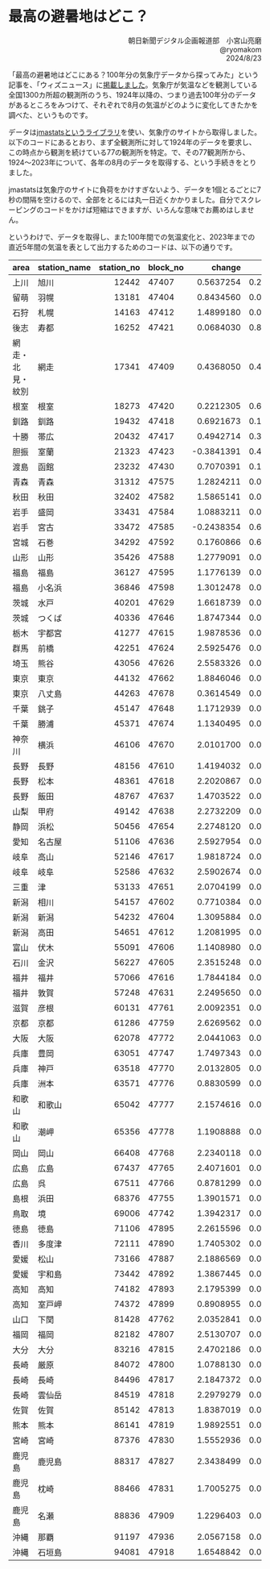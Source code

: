 # 最高の避暑地はどこ？

<div align="right">
朝日新聞デジタル企画報道部　小宮山亮磨  <br>
@ryomakom  <br>
2024/8/23  </div>



「最高の避暑地はどこにある？100年分の気象庁データから探ってみた」という記事を、「ウィズニュース」に[掲載しました](https://)。気象庁が気温などを観測している全国1300カ所超の観測所のうち、1924年以降の、つまり過去100年分のデータがあるところをみつけて、それぞれで8月の気温がどのように変化してきたかを調べた、というものです。

データは[jmastatsというライブラリ](https://uribo.quarto.pub/jmastats_heatmap/)を使い、気象庁のサイトから取得しました。以下のコードにあるとおり、まず全観測所に対して1924年のデータを要求し、この時点から観測を続けている77の観測所を特定。で、その77観測所から、1924～2023年について、各年の8月のデータを取得する、という手続きをとりました。

jmastatsは気象庁のサイトに負荷をかけすぎないよう、データを1個とるごとに7秒の間隔を空けるので、全部をとるには丸一日近くかかりました。自分でスクレーピングのコードをかけば短縮はできますが、いろんな意味でお薦めはしません。

というわけで、データを取得し、また100年間での気温変化と、2023年までの直近5年間の気温を表として出力するためのコードは、以下の通りです。


<table>
 <thead>
  <tr>
   <th style="text-align:left;"> area </th>
   <th style="text-align:left;"> station_name </th>
   <th style="text-align:right;"> station_no </th>
   <th style="text-align:left;"> block_no </th>
   <th style="text-align:right;"> change </th>
   <th style="text-align:right;"> p.value </th>
   <th style="text-align:right;"> latest_average </th>
  </tr>
 </thead>
<tbody>
  <tr>
   <td style="text-align:left;"> 上川 </td>
   <td style="text-align:left;"> 旭川 </td>
   <td style="text-align:right;"> 12442 </td>
   <td style="text-align:left;"> 47407 </td>
   <td style="text-align:right;"> 0.5637254 </td>
   <td style="text-align:right;"> 0.2756023 </td>
   <td style="text-align:right;"> 22.16774 </td>
  </tr>
  <tr>
   <td style="text-align:left;"> 留萌 </td>
   <td style="text-align:left;"> 羽幌 </td>
   <td style="text-align:right;"> 13181 </td>
   <td style="text-align:left;"> 47404 </td>
   <td style="text-align:right;"> 0.8434560 </td>
   <td style="text-align:right;"> 0.0853716 </td>
   <td style="text-align:right;"> 21.94323 </td>
  </tr>
  <tr>
   <td style="text-align:left;"> 石狩 </td>
   <td style="text-align:left;"> 札幌 </td>
   <td style="text-align:right;"> 14163 </td>
   <td style="text-align:left;"> 47412 </td>
   <td style="text-align:right;"> 1.4899180 </td>
   <td style="text-align:right;"> 0.0034970 </td>
   <td style="text-align:right;"> 23.63032 </td>
  </tr>
  <tr>
   <td style="text-align:left;"> 後志 </td>
   <td style="text-align:left;"> 寿都 </td>
   <td style="text-align:right;"> 16252 </td>
   <td style="text-align:left;"> 47421 </td>
   <td style="text-align:right;"> 0.0684030 </td>
   <td style="text-align:right;"> 0.8844625 </td>
   <td style="text-align:right;"> 22.28323 </td>
  </tr>
  <tr>
   <td style="text-align:left;"> 網走・北見・紋別 </td>
   <td style="text-align:left;"> 網走 </td>
   <td style="text-align:right;"> 17341 </td>
   <td style="text-align:left;"> 47409 </td>
   <td style="text-align:right;"> 0.4368050 </td>
   <td style="text-align:right;"> 0.4746105 </td>
   <td style="text-align:right;"> 20.50516 </td>
  </tr>
  <tr>
   <td style="text-align:left;"> 根室 </td>
   <td style="text-align:left;"> 根室 </td>
   <td style="text-align:right;"> 18273 </td>
   <td style="text-align:left;"> 47420 </td>
   <td style="text-align:right;"> 0.2212305 </td>
   <td style="text-align:right;"> 0.6871794 </td>
   <td style="text-align:right;"> 18.56387 </td>
  </tr>
  <tr>
   <td style="text-align:left;"> 釧路 </td>
   <td style="text-align:left;"> 釧路 </td>
   <td style="text-align:right;"> 19432 </td>
   <td style="text-align:left;"> 47418 </td>
   <td style="text-align:right;"> 0.6921673 </td>
   <td style="text-align:right;"> 0.1581773 </td>
   <td style="text-align:right;"> 19.54323 </td>
  </tr>
  <tr>
   <td style="text-align:left;"> 十勝 </td>
   <td style="text-align:left;"> 帯広 </td>
   <td style="text-align:right;"> 20432 </td>
   <td style="text-align:left;"> 47417 </td>
   <td style="text-align:right;"> 0.4942714 </td>
   <td style="text-align:right;"> 0.3481288 </td>
   <td style="text-align:right;"> 21.33226 </td>
  </tr>
  <tr>
   <td style="text-align:left;"> 胆振 </td>
   <td style="text-align:left;"> 室蘭 </td>
   <td style="text-align:right;"> 21323 </td>
   <td style="text-align:left;"> 47423 </td>
   <td style="text-align:right;"> -0.3841391 </td>
   <td style="text-align:right;"> 0.4237865 </td>
   <td style="text-align:right;"> 21.83290 </td>
  </tr>
  <tr>
   <td style="text-align:left;"> 渡島 </td>
   <td style="text-align:left;"> 函館 </td>
   <td style="text-align:right;"> 23232 </td>
   <td style="text-align:left;"> 47430 </td>
   <td style="text-align:right;"> 0.7070391 </td>
   <td style="text-align:right;"> 0.1478292 </td>
   <td style="text-align:right;"> 23.40710 </td>
  </tr>
  <tr>
   <td style="text-align:left;"> 青森 </td>
   <td style="text-align:left;"> 青森 </td>
   <td style="text-align:right;"> 31312 </td>
   <td style="text-align:left;"> 47575 </td>
   <td style="text-align:right;"> 1.2824211 </td>
   <td style="text-align:right;"> 0.0094141 </td>
   <td style="text-align:right;"> 25.03032 </td>
  </tr>
  <tr>
   <td style="text-align:left;"> 秋田 </td>
   <td style="text-align:left;"> 秋田 </td>
   <td style="text-align:right;"> 32402 </td>
   <td style="text-align:left;"> 47582 </td>
   <td style="text-align:right;"> 1.5865141 </td>
   <td style="text-align:right;"> 0.0005063 </td>
   <td style="text-align:right;"> 26.64194 </td>
  </tr>
  <tr>
   <td style="text-align:left;"> 岩手 </td>
   <td style="text-align:left;"> 盛岡 </td>
   <td style="text-align:right;"> 33431 </td>
   <td style="text-align:left;"> 47584 </td>
   <td style="text-align:right;"> 1.0883211 </td>
   <td style="text-align:right;"> 0.0208526 </td>
   <td style="text-align:right;"> 25.13935 </td>
  </tr>
  <tr>
   <td style="text-align:left;"> 岩手 </td>
   <td style="text-align:left;"> 宮古 </td>
   <td style="text-align:right;"> 33472 </td>
   <td style="text-align:left;"> 47585 </td>
   <td style="text-align:right;"> -0.2438354 </td>
   <td style="text-align:right;"> 0.6340998 </td>
   <td style="text-align:right;"> 23.89806 </td>
  </tr>
  <tr>
   <td style="text-align:left;"> 宮城 </td>
   <td style="text-align:left;"> 石巻 </td>
   <td style="text-align:right;"> 34292 </td>
   <td style="text-align:left;"> 47592 </td>
   <td style="text-align:right;"> 0.1760866 </td>
   <td style="text-align:right;"> 0.6896097 </td>
   <td style="text-align:right;"> 25.24323 </td>
  </tr>
  <tr>
   <td style="text-align:left;"> 山形 </td>
   <td style="text-align:left;"> 山形 </td>
   <td style="text-align:right;"> 35426 </td>
   <td style="text-align:left;"> 47588 </td>
   <td style="text-align:right;"> 1.2779091 </td>
   <td style="text-align:right;"> 0.0038522 </td>
   <td style="text-align:right;"> 26.63935 </td>
  </tr>
  <tr>
   <td style="text-align:left;"> 福島 </td>
   <td style="text-align:left;"> 福島 </td>
   <td style="text-align:right;"> 36127 </td>
   <td style="text-align:left;"> 47595 </td>
   <td style="text-align:right;"> 1.1776139 </td>
   <td style="text-align:right;"> 0.0138159 </td>
   <td style="text-align:right;"> 27.04839 </td>
  </tr>
  <tr>
   <td style="text-align:left;"> 福島 </td>
   <td style="text-align:left;"> 小名浜 </td>
   <td style="text-align:right;"> 36846 </td>
   <td style="text-align:left;"> 47598 </td>
   <td style="text-align:right;"> 1.3012478 </td>
   <td style="text-align:right;"> 0.0003748 </td>
   <td style="text-align:right;"> 25.91226 </td>
  </tr>
  <tr>
   <td style="text-align:left;"> 茨城 </td>
   <td style="text-align:left;"> 水戸 </td>
   <td style="text-align:right;"> 40201 </td>
   <td style="text-align:left;"> 47629 </td>
   <td style="text-align:right;"> 1.6618739 </td>
   <td style="text-align:right;"> 0.0000495 </td>
   <td style="text-align:right;"> 27.20258 </td>
  </tr>
  <tr>
   <td style="text-align:left;"> 茨城 </td>
   <td style="text-align:left;"> つくば </td>
   <td style="text-align:right;"> 40336 </td>
   <td style="text-align:left;"> 47646 </td>
   <td style="text-align:right;"> 1.8747344 </td>
   <td style="text-align:right;"> 0.0000011 </td>
   <td style="text-align:right;"> 27.33871 </td>
  </tr>
  <tr>
   <td style="text-align:left;"> 栃木 </td>
   <td style="text-align:left;"> 宇都宮 </td>
   <td style="text-align:right;"> 41277 </td>
   <td style="text-align:left;"> 47615 </td>
   <td style="text-align:right;"> 1.9878536 </td>
   <td style="text-align:right;"> 0.0000003 </td>
   <td style="text-align:right;"> 27.38258 </td>
  </tr>
  <tr>
   <td style="text-align:left;"> 群馬 </td>
   <td style="text-align:left;"> 前橋 </td>
   <td style="text-align:right;"> 42251 </td>
   <td style="text-align:left;"> 47624 </td>
   <td style="text-align:right;"> 2.5925476 </td>
   <td style="text-align:right;"> 0.0000000 </td>
   <td style="text-align:right;"> 28.38194 </td>
  </tr>
  <tr>
   <td style="text-align:left;"> 埼玉 </td>
   <td style="text-align:left;"> 熊谷 </td>
   <td style="text-align:right;"> 43056 </td>
   <td style="text-align:left;"> 47626 </td>
   <td style="text-align:right;"> 2.5583326 </td>
   <td style="text-align:right;"> 0.0000000 </td>
   <td style="text-align:right;"> 28.61032 </td>
  </tr>
  <tr>
   <td style="text-align:left;"> 東京 </td>
   <td style="text-align:left;"> 東京 </td>
   <td style="text-align:right;"> 44132 </td>
   <td style="text-align:left;"> 47662 </td>
   <td style="text-align:right;"> 1.8846046 </td>
   <td style="text-align:right;"> 0.0000013 </td>
   <td style="text-align:right;"> 28.32000 </td>
  </tr>
  <tr>
   <td style="text-align:left;"> 東京 </td>
   <td style="text-align:left;"> 八丈島 </td>
   <td style="text-align:right;"> 44263 </td>
   <td style="text-align:left;"> 47678 </td>
   <td style="text-align:right;"> 0.3614549 </td>
   <td style="text-align:right;"> 0.0620210 </td>
   <td style="text-align:right;"> 27.07032 </td>
  </tr>
  <tr>
   <td style="text-align:left;"> 千葉 </td>
   <td style="text-align:left;"> 銚子 </td>
   <td style="text-align:right;"> 45147 </td>
   <td style="text-align:left;"> 47648 </td>
   <td style="text-align:right;"> 1.1712939 </td>
   <td style="text-align:right;"> 0.0006486 </td>
   <td style="text-align:right;"> 26.66516 </td>
  </tr>
  <tr>
   <td style="text-align:left;"> 千葉 </td>
   <td style="text-align:left;"> 勝浦 </td>
   <td style="text-align:right;"> 45371 </td>
   <td style="text-align:left;"> 47674 </td>
   <td style="text-align:right;"> 1.1340495 </td>
   <td style="text-align:right;"> 0.0000942 </td>
   <td style="text-align:right;"> 26.76323 </td>
  </tr>
  <tr>
   <td style="text-align:left;"> 神奈川 </td>
   <td style="text-align:left;"> 横浜 </td>
   <td style="text-align:right;"> 46106 </td>
   <td style="text-align:left;"> 47670 </td>
   <td style="text-align:right;"> 2.0101700 </td>
   <td style="text-align:right;"> 0.0000000 </td>
   <td style="text-align:right;"> 28.33871 </td>
  </tr>
  <tr>
   <td style="text-align:left;"> 長野 </td>
   <td style="text-align:left;"> 長野 </td>
   <td style="text-align:right;"> 48156 </td>
   <td style="text-align:left;"> 47610 </td>
   <td style="text-align:right;"> 1.4194032 </td>
   <td style="text-align:right;"> 0.0000667 </td>
   <td style="text-align:right;"> 26.66000 </td>
  </tr>
  <tr>
   <td style="text-align:left;"> 長野 </td>
   <td style="text-align:left;"> 松本 </td>
   <td style="text-align:right;"> 48361 </td>
   <td style="text-align:left;"> 47618 </td>
   <td style="text-align:right;"> 2.2020867 </td>
   <td style="text-align:right;"> 0.0000000 </td>
   <td style="text-align:right;"> 26.18710 </td>
  </tr>
  <tr>
   <td style="text-align:left;"> 長野 </td>
   <td style="text-align:left;"> 飯田 </td>
   <td style="text-align:right;"> 48767 </td>
   <td style="text-align:left;"> 47637 </td>
   <td style="text-align:right;"> 1.4703522 </td>
   <td style="text-align:right;"> 0.0000003 </td>
   <td style="text-align:right;"> 25.91806 </td>
  </tr>
  <tr>
   <td style="text-align:left;"> 山梨 </td>
   <td style="text-align:left;"> 甲府 </td>
   <td style="text-align:right;"> 49142 </td>
   <td style="text-align:left;"> 47638 </td>
   <td style="text-align:right;"> 2.2732209 </td>
   <td style="text-align:right;"> 0.0000000 </td>
   <td style="text-align:right;"> 27.93548 </td>
  </tr>
  <tr>
   <td style="text-align:left;"> 静岡 </td>
   <td style="text-align:left;"> 浜松 </td>
   <td style="text-align:right;"> 50456 </td>
   <td style="text-align:left;"> 47654 </td>
   <td style="text-align:right;"> 2.2748120 </td>
   <td style="text-align:right;"> 0.0000000 </td>
   <td style="text-align:right;"> 28.42774 </td>
  </tr>
  <tr>
   <td style="text-align:left;"> 愛知 </td>
   <td style="text-align:left;"> 名古屋 </td>
   <td style="text-align:right;"> 51106 </td>
   <td style="text-align:left;"> 47636 </td>
   <td style="text-align:right;"> 2.5927954 </td>
   <td style="text-align:right;"> 0.0000000 </td>
   <td style="text-align:right;"> 29.01032 </td>
  </tr>
  <tr>
   <td style="text-align:left;"> 岐阜 </td>
   <td style="text-align:left;"> 高山 </td>
   <td style="text-align:right;"> 52146 </td>
   <td style="text-align:left;"> 47617 </td>
   <td style="text-align:right;"> 1.9818724 </td>
   <td style="text-align:right;"> 0.0000000 </td>
   <td style="text-align:right;"> 25.22000 </td>
  </tr>
  <tr>
   <td style="text-align:left;"> 岐阜 </td>
   <td style="text-align:left;"> 岐阜 </td>
   <td style="text-align:right;"> 52586 </td>
   <td style="text-align:left;"> 47632 </td>
   <td style="text-align:right;"> 2.5902674 </td>
   <td style="text-align:right;"> 0.0000000 </td>
   <td style="text-align:right;"> 29.05871 </td>
  </tr>
  <tr>
   <td style="text-align:left;"> 三重 </td>
   <td style="text-align:left;"> 津 </td>
   <td style="text-align:right;"> 53133 </td>
   <td style="text-align:left;"> 47651 </td>
   <td style="text-align:right;"> 2.0704199 </td>
   <td style="text-align:right;"> 0.0000000 </td>
   <td style="text-align:right;"> 28.62903 </td>
  </tr>
  <tr>
   <td style="text-align:left;"> 新潟 </td>
   <td style="text-align:left;"> 相川 </td>
   <td style="text-align:right;"> 54157 </td>
   <td style="text-align:left;"> 47602 </td>
   <td style="text-align:right;"> 0.7710384 </td>
   <td style="text-align:right;"> 0.0779116 </td>
   <td style="text-align:right;"> 27.25871 </td>
  </tr>
  <tr>
   <td style="text-align:left;"> 新潟 </td>
   <td style="text-align:left;"> 新潟 </td>
   <td style="text-align:right;"> 54232 </td>
   <td style="text-align:left;"> 47604 </td>
   <td style="text-align:right;"> 1.3095884 </td>
   <td style="text-align:right;"> 0.0018013 </td>
   <td style="text-align:right;"> 27.81548 </td>
  </tr>
  <tr>
   <td style="text-align:left;"> 新潟 </td>
   <td style="text-align:left;"> 高田 </td>
   <td style="text-align:right;"> 54651 </td>
   <td style="text-align:left;"> 47612 </td>
   <td style="text-align:right;"> 1.2081995 </td>
   <td style="text-align:right;"> 0.0016722 </td>
   <td style="text-align:right;"> 27.71097 </td>
  </tr>
  <tr>
   <td style="text-align:left;"> 富山 </td>
   <td style="text-align:left;"> 伏木 </td>
   <td style="text-align:right;"> 55091 </td>
   <td style="text-align:left;"> 47606 </td>
   <td style="text-align:right;"> 1.1408980 </td>
   <td style="text-align:right;"> 0.0023074 </td>
   <td style="text-align:right;"> 27.86903 </td>
  </tr>
  <tr>
   <td style="text-align:left;"> 石川 </td>
   <td style="text-align:left;"> 金沢 </td>
   <td style="text-align:right;"> 56227 </td>
   <td style="text-align:left;"> 47605 </td>
   <td style="text-align:right;"> 2.3515248 </td>
   <td style="text-align:right;"> 0.0000000 </td>
   <td style="text-align:right;"> 28.52065 </td>
  </tr>
  <tr>
   <td style="text-align:left;"> 福井 </td>
   <td style="text-align:left;"> 福井 </td>
   <td style="text-align:right;"> 57066 </td>
   <td style="text-align:left;"> 47616 </td>
   <td style="text-align:right;"> 1.7844184 </td>
   <td style="text-align:right;"> 0.0000012 </td>
   <td style="text-align:right;"> 28.45677 </td>
  </tr>
  <tr>
   <td style="text-align:left;"> 福井 </td>
   <td style="text-align:left;"> 敦賀 </td>
   <td style="text-align:right;"> 57248 </td>
   <td style="text-align:left;"> 47631 </td>
   <td style="text-align:right;"> 2.2495650 </td>
   <td style="text-align:right;"> 0.0000000 </td>
   <td style="text-align:right;"> 28.66194 </td>
  </tr>
  <tr>
   <td style="text-align:left;"> 滋賀 </td>
   <td style="text-align:left;"> 彦根 </td>
   <td style="text-align:right;"> 60131 </td>
   <td style="text-align:left;"> 47761 </td>
   <td style="text-align:right;"> 2.0092351 </td>
   <td style="text-align:right;"> 0.0000000 </td>
   <td style="text-align:right;"> 28.42581 </td>
  </tr>
  <tr>
   <td style="text-align:left;"> 京都 </td>
   <td style="text-align:left;"> 京都 </td>
   <td style="text-align:right;"> 61286 </td>
   <td style="text-align:left;"> 47759 </td>
   <td style="text-align:right;"> 2.6269562 </td>
   <td style="text-align:right;"> 0.0000000 </td>
   <td style="text-align:right;"> 29.37032 </td>
  </tr>
  <tr>
   <td style="text-align:left;"> 大阪 </td>
   <td style="text-align:left;"> 大阪 </td>
   <td style="text-align:right;"> 62078 </td>
   <td style="text-align:left;"> 47772 </td>
   <td style="text-align:right;"> 2.0441063 </td>
   <td style="text-align:right;"> 0.0000000 </td>
   <td style="text-align:right;"> 29.46710 </td>
  </tr>
  <tr>
   <td style="text-align:left;"> 兵庫 </td>
   <td style="text-align:left;"> 豊岡 </td>
   <td style="text-align:right;"> 63051 </td>
   <td style="text-align:left;"> 47747 </td>
   <td style="text-align:right;"> 1.7497343 </td>
   <td style="text-align:right;"> 0.0000016 </td>
   <td style="text-align:right;"> 28.20000 </td>
  </tr>
  <tr>
   <td style="text-align:left;"> 兵庫 </td>
   <td style="text-align:left;"> 神戸 </td>
   <td style="text-align:right;"> 63518 </td>
   <td style="text-align:left;"> 47770 </td>
   <td style="text-align:right;"> 2.0132805 </td>
   <td style="text-align:right;"> 0.0000000 </td>
   <td style="text-align:right;"> 29.10194 </td>
  </tr>
  <tr>
   <td style="text-align:left;"> 兵庫 </td>
   <td style="text-align:left;"> 洲本 </td>
   <td style="text-align:right;"> 63571 </td>
   <td style="text-align:left;"> 47776 </td>
   <td style="text-align:right;"> 0.8830599 </td>
   <td style="text-align:right;"> 0.0035705 </td>
   <td style="text-align:right;"> 28.12774 </td>
  </tr>
  <tr>
   <td style="text-align:left;"> 和歌山 </td>
   <td style="text-align:left;"> 和歌山 </td>
   <td style="text-align:right;"> 65042 </td>
   <td style="text-align:left;"> 47777 </td>
   <td style="text-align:right;"> 2.1574616 </td>
   <td style="text-align:right;"> 0.0000000 </td>
   <td style="text-align:right;"> 28.88000 </td>
  </tr>
  <tr>
   <td style="text-align:left;"> 和歌山 </td>
   <td style="text-align:left;"> 潮岬 </td>
   <td style="text-align:right;"> 65356 </td>
   <td style="text-align:left;"> 47778 </td>
   <td style="text-align:right;"> 1.1908888 </td>
   <td style="text-align:right;"> 0.0000002 </td>
   <td style="text-align:right;"> 27.41419 </td>
  </tr>
  <tr>
   <td style="text-align:left;"> 岡山 </td>
   <td style="text-align:left;"> 岡山 </td>
   <td style="text-align:right;"> 66408 </td>
   <td style="text-align:left;"> 47768 </td>
   <td style="text-align:right;"> 2.2340118 </td>
   <td style="text-align:right;"> 0.0000000 </td>
   <td style="text-align:right;"> 28.77419 </td>
  </tr>
  <tr>
   <td style="text-align:left;"> 広島 </td>
   <td style="text-align:left;"> 広島 </td>
   <td style="text-align:right;"> 67437 </td>
   <td style="text-align:left;"> 47765 </td>
   <td style="text-align:right;"> 2.4071601 </td>
   <td style="text-align:right;"> 0.0000000 </td>
   <td style="text-align:right;"> 29.00581 </td>
  </tr>
  <tr>
   <td style="text-align:left;"> 広島 </td>
   <td style="text-align:left;"> 呉 </td>
   <td style="text-align:right;"> 67511 </td>
   <td style="text-align:left;"> 47766 </td>
   <td style="text-align:right;"> 0.8781299 </td>
   <td style="text-align:right;"> 0.0042014 </td>
   <td style="text-align:right;"> 28.41226 </td>
  </tr>
  <tr>
   <td style="text-align:left;"> 島根 </td>
   <td style="text-align:left;"> 浜田 </td>
   <td style="text-align:right;"> 68376 </td>
   <td style="text-align:left;"> 47755 </td>
   <td style="text-align:right;"> 1.3901571 </td>
   <td style="text-align:right;"> 0.0001484 </td>
   <td style="text-align:right;"> 27.66839 </td>
  </tr>
  <tr>
   <td style="text-align:left;"> 鳥取 </td>
   <td style="text-align:left;"> 境 </td>
   <td style="text-align:right;"> 69006 </td>
   <td style="text-align:left;"> 47742 </td>
   <td style="text-align:right;"> 1.3942317 </td>
   <td style="text-align:right;"> 0.0002963 </td>
   <td style="text-align:right;"> 28.26839 </td>
  </tr>
  <tr>
   <td style="text-align:left;"> 徳島 </td>
   <td style="text-align:left;"> 徳島 </td>
   <td style="text-align:right;"> 71106 </td>
   <td style="text-align:left;"> 47895 </td>
   <td style="text-align:right;"> 2.2615596 </td>
   <td style="text-align:right;"> 0.0000000 </td>
   <td style="text-align:right;"> 28.54129 </td>
  </tr>
  <tr>
   <td style="text-align:left;"> 香川 </td>
   <td style="text-align:left;"> 多度津 </td>
   <td style="text-align:right;"> 72111 </td>
   <td style="text-align:left;"> 47890 </td>
   <td style="text-align:right;"> 1.7405302 </td>
   <td style="text-align:right;"> 0.0000001 </td>
   <td style="text-align:right;"> 28.88129 </td>
  </tr>
  <tr>
   <td style="text-align:left;"> 愛媛 </td>
   <td style="text-align:left;"> 松山 </td>
   <td style="text-align:right;"> 73166 </td>
   <td style="text-align:left;"> 47887 </td>
   <td style="text-align:right;"> 2.1886569 </td>
   <td style="text-align:right;"> 0.0000000 </td>
   <td style="text-align:right;"> 28.63097 </td>
  </tr>
  <tr>
   <td style="text-align:left;"> 愛媛 </td>
   <td style="text-align:left;"> 宇和島 </td>
   <td style="text-align:right;"> 73442 </td>
   <td style="text-align:left;"> 47892 </td>
   <td style="text-align:right;"> 1.3867445 </td>
   <td style="text-align:right;"> 0.0000044 </td>
   <td style="text-align:right;"> 28.12065 </td>
  </tr>
  <tr>
   <td style="text-align:left;"> 高知 </td>
   <td style="text-align:left;"> 高知 </td>
   <td style="text-align:right;"> 74182 </td>
   <td style="text-align:left;"> 47893 </td>
   <td style="text-align:right;"> 2.1795399 </td>
   <td style="text-align:right;"> 0.0000000 </td>
   <td style="text-align:right;"> 28.26065 </td>
  </tr>
  <tr>
   <td style="text-align:left;"> 高知 </td>
   <td style="text-align:left;"> 室戸岬 </td>
   <td style="text-align:right;"> 74372 </td>
   <td style="text-align:left;"> 47899 </td>
   <td style="text-align:right;"> 0.8908955 </td>
   <td style="text-align:right;"> 0.0000623 </td>
   <td style="text-align:right;"> 26.64903 </td>
  </tr>
  <tr>
   <td style="text-align:left;"> 山口 </td>
   <td style="text-align:left;"> 下関 </td>
   <td style="text-align:right;"> 81428 </td>
   <td style="text-align:left;"> 47762 </td>
   <td style="text-align:right;"> 2.0352841 </td>
   <td style="text-align:right;"> 0.0000000 </td>
   <td style="text-align:right;"> 28.37419 </td>
  </tr>
  <tr>
   <td style="text-align:left;"> 福岡 </td>
   <td style="text-align:left;"> 福岡 </td>
   <td style="text-align:right;"> 82182 </td>
   <td style="text-align:left;"> 47807 </td>
   <td style="text-align:right;"> 2.5130707 </td>
   <td style="text-align:right;"> 0.0000000 </td>
   <td style="text-align:right;"> 29.04516 </td>
  </tr>
  <tr>
   <td style="text-align:left;"> 大分 </td>
   <td style="text-align:left;"> 大分 </td>
   <td style="text-align:right;"> 83216 </td>
   <td style="text-align:left;"> 47815 </td>
   <td style="text-align:right;"> 2.4702186 </td>
   <td style="text-align:right;"> 0.0000000 </td>
   <td style="text-align:right;"> 28.21419 </td>
  </tr>
  <tr>
   <td style="text-align:left;"> 長崎 </td>
   <td style="text-align:left;"> 厳原 </td>
   <td style="text-align:right;"> 84072 </td>
   <td style="text-align:left;"> 47800 </td>
   <td style="text-align:right;"> 1.0788130 </td>
   <td style="text-align:right;"> 0.0038859 </td>
   <td style="text-align:right;"> 27.49935 </td>
  </tr>
  <tr>
   <td style="text-align:left;"> 長崎 </td>
   <td style="text-align:left;"> 長崎 </td>
   <td style="text-align:right;"> 84496 </td>
   <td style="text-align:left;"> 47817 </td>
   <td style="text-align:right;"> 2.1847372 </td>
   <td style="text-align:right;"> 0.0000000 </td>
   <td style="text-align:right;"> 28.30581 </td>
  </tr>
  <tr>
   <td style="text-align:left;"> 長崎 </td>
   <td style="text-align:left;"> 雲仙岳 </td>
   <td style="text-align:right;"> 84519 </td>
   <td style="text-align:left;"> 47818 </td>
   <td style="text-align:right;"> 2.2979279 </td>
   <td style="text-align:right;"> 0.0000000 </td>
   <td style="text-align:right;"> 23.61097 </td>
  </tr>
  <tr>
   <td style="text-align:left;"> 佐賀 </td>
   <td style="text-align:left;"> 佐賀 </td>
   <td style="text-align:right;"> 85142 </td>
   <td style="text-align:left;"> 47813 </td>
   <td style="text-align:right;"> 1.8387019 </td>
   <td style="text-align:right;"> 0.0000000 </td>
   <td style="text-align:right;"> 28.69226 </td>
  </tr>
  <tr>
   <td style="text-align:left;"> 熊本 </td>
   <td style="text-align:left;"> 熊本 </td>
   <td style="text-align:right;"> 86141 </td>
   <td style="text-align:left;"> 47819 </td>
   <td style="text-align:right;"> 1.9892551 </td>
   <td style="text-align:right;"> 0.0000000 </td>
   <td style="text-align:right;"> 28.55290 </td>
  </tr>
  <tr>
   <td style="text-align:left;"> 宮崎 </td>
   <td style="text-align:left;"> 宮崎 </td>
   <td style="text-align:right;"> 87376 </td>
   <td style="text-align:left;"> 47830 </td>
   <td style="text-align:right;"> 1.5552936 </td>
   <td style="text-align:right;"> 0.0000000 </td>
   <td style="text-align:right;"> 28.15484 </td>
  </tr>
  <tr>
   <td style="text-align:left;"> 鹿児島 </td>
   <td style="text-align:left;"> 鹿児島 </td>
   <td style="text-align:right;"> 88317 </td>
   <td style="text-align:left;"> 47827 </td>
   <td style="text-align:right;"> 2.3438499 </td>
   <td style="text-align:right;"> 0.0000000 </td>
   <td style="text-align:right;"> 29.09548 </td>
  </tr>
  <tr>
   <td style="text-align:left;"> 鹿児島 </td>
   <td style="text-align:left;"> 枕崎 </td>
   <td style="text-align:right;"> 88466 </td>
   <td style="text-align:left;"> 47831 </td>
   <td style="text-align:right;"> 1.7005275 </td>
   <td style="text-align:right;"> 0.0000000 </td>
   <td style="text-align:right;"> 28.22452 </td>
  </tr>
  <tr>
   <td style="text-align:left;"> 鹿児島 </td>
   <td style="text-align:left;"> 名瀬 </td>
   <td style="text-align:right;"> 88836 </td>
   <td style="text-align:left;"> 47909 </td>
   <td style="text-align:right;"> 1.2296403 </td>
   <td style="text-align:right;"> 0.0000000 </td>
   <td style="text-align:right;"> 28.57484 </td>
  </tr>
  <tr>
   <td style="text-align:left;"> 沖縄 </td>
   <td style="text-align:left;"> 那覇 </td>
   <td style="text-align:right;"> 91197 </td>
   <td style="text-align:left;"> 47936 </td>
   <td style="text-align:right;"> 2.0567158 </td>
   <td style="text-align:right;"> 0.0000000 </td>
   <td style="text-align:right;"> 29.14839 </td>
  </tr>
  <tr>
   <td style="text-align:left;"> 沖縄 </td>
   <td style="text-align:left;"> 石垣島 </td>
   <td style="text-align:right;"> 94081 </td>
   <td style="text-align:left;"> 47918 </td>
   <td style="text-align:right;"> 1.6548842 </td>
   <td style="text-align:right;"> 0.0000000 </td>
   <td style="text-align:right;"> 29.71032 </td>
  </tr>
</tbody>
</table>
